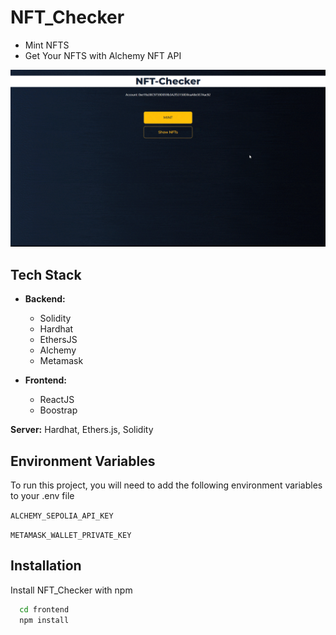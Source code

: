 
# NFT_Checker

 * Mint NFTS
 *  Get Your NFTS with Alchemy NFT API

![Demo](./frontend/src/Demo.gif)

## Tech Stack

* **Backend:** 
  * Solidity
  * Hardhat
  * EthersJS
  * Alchemy
  * Metamask

* **Frontend:**
  * ReactJS
  * Boostrap

**Server:** Hardhat, Ethers.js, Solidity

## Environment Variables

To run this project, you will need to add the following environment variables to your .env file

`ALCHEMY_SEPOLIA_API_KEY`

`METAMASK_WALLET_PRIVATE_KEY`



## Installation

Install NFT_Checker with npm

```bash
  cd frontend
  npm install
```
    
